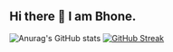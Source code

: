 ## Hi there 👋 I am Bhone. 



![Anurag's GitHub stats](https://github-readme-stats.vercel.app/api?username=BhonePyae-Kyaw&show_icons=true&theme=shadow-green)
[![GitHub Streak](https://streak-stats.demolab.com/?user=DenverCoder1&theme=dark)](https://git.io/streak-stats)

<!--
**BhonePyae-Kyaw/BhonePyae-Kyaw** is a ✨ _special_ ✨ repository because its `README.md` (this file) appears on your GitHub profile.

Here are some ideas to get you started:

- 🔭 I’m currently working on ...
- 🌱 I’m currently learning ...
- 👯 I’m looking to collaborate on ...
- 🤔 I’m looking for help with ...
- 💬 Ask me about ...
- 📫 How to reach me: ...
- 😄 Pronouns: ...
- ⚡ Fun fact: ...
-->

